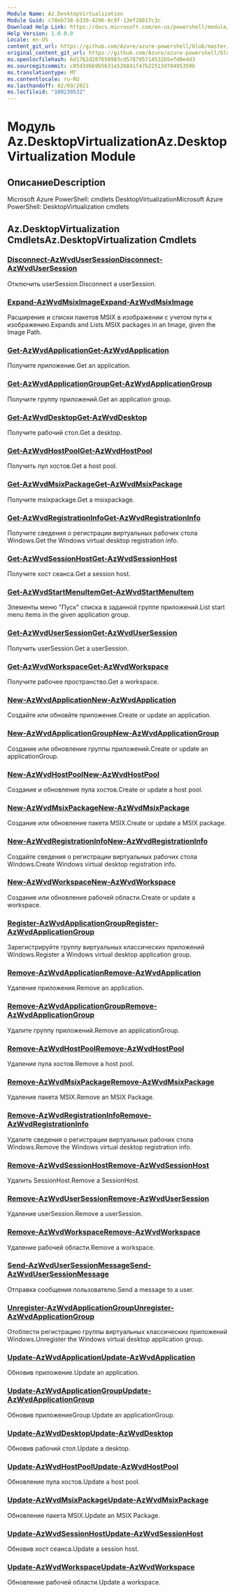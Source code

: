 ```yaml
---
Module Name: Az.DesktopVirtualization
Module Guid: c78eb738-b339-4296-8c9f-13ef28817c3c
Download Help Link: https://docs.microsoft.com/en-us/powershell/module/az.desktopvirtualization
Help Version: 1.0.0.0
Locale: en-US
content_git_url: https://github.com/Azure/azure-powershell/blob/master/src/DesktopVirtualization/help/Az.DesktopVirtualization.md
original_content_git_url: https://github.com/Azure/azure-powershell/blob/master/src/DesktopVirtualization/help/Az.DesktopVirtualization.md
ms.openlocfilehash: 6d1762d287659983cd578795714532b5efd0e4d3
ms.sourcegitcommit: c05d3d669b5631e526841f47b22513d78495350b
ms.translationtype: MT
ms.contentlocale: ru-RU
ms.lasthandoff: 02/09/2021
ms.locfileid: "100230532"
---
```

# <span data-ttu-id="00c7d-101">Модуль Az.DesktopVirtualization</span><span class="sxs-lookup"><span data-stu-id="00c7d-101">Az.DesktopVirtualization Module</span></span>
## <span data-ttu-id="00c7d-102">Описание</span><span class="sxs-lookup"><span data-stu-id="00c7d-102">Description</span></span>
<span data-ttu-id="00c7d-103">Microsoft Azure PowerShell: cmdlets DesktopVirtualization</span><span class="sxs-lookup"><span data-stu-id="00c7d-103">Microsoft Azure PowerShell: DesktopVirtualization cmdlets</span></span>

## <span data-ttu-id="00c7d-104">Az.DesktopVirtualization Cmdlets</span><span class="sxs-lookup"><span data-stu-id="00c7d-104">Az.DesktopVirtualization Cmdlets</span></span>
### [<span data-ttu-id="00c7d-105">Disconnect-AzWvdUserSession</span><span class="sxs-lookup"><span data-stu-id="00c7d-105">Disconnect-AzWvdUserSession</span></span>](Disconnect-AzWvdUserSession.md)
<span data-ttu-id="00c7d-106">Отключить userSession.</span><span class="sxs-lookup"><span data-stu-id="00c7d-106">Disconnect a userSession.</span></span>

### [<span data-ttu-id="00c7d-107">Expand-AzWvdMsixImage</span><span class="sxs-lookup"><span data-stu-id="00c7d-107">Expand-AzWvdMsixImage</span></span>](Expand-AzWvdMsixImage.md)
<span data-ttu-id="00c7d-108">Расширение и списки пакетов MSIX в изображении с учетом пути к изображению.</span><span class="sxs-lookup"><span data-stu-id="00c7d-108">Expands and Lists MSIX packages in an Image, given the Image Path.</span></span>

### [<span data-ttu-id="00c7d-109">Get-AzWvdApplication</span><span class="sxs-lookup"><span data-stu-id="00c7d-109">Get-AzWvdApplication</span></span>](Get-AzWvdApplication.md)
<span data-ttu-id="00c7d-110">Получите приложение.</span><span class="sxs-lookup"><span data-stu-id="00c7d-110">Get an application.</span></span>

### [<span data-ttu-id="00c7d-111">Get-AzWvdApplicationGroup</span><span class="sxs-lookup"><span data-stu-id="00c7d-111">Get-AzWvdApplicationGroup</span></span>](Get-AzWvdApplicationGroup.md)
<span data-ttu-id="00c7d-112">Получите группу приложений.</span><span class="sxs-lookup"><span data-stu-id="00c7d-112">Get an application group.</span></span>

### [<span data-ttu-id="00c7d-113">Get-AzWvdDesktop</span><span class="sxs-lookup"><span data-stu-id="00c7d-113">Get-AzWvdDesktop</span></span>](Get-AzWvdDesktop.md)
<span data-ttu-id="00c7d-114">Получите рабочий стол.</span><span class="sxs-lookup"><span data-stu-id="00c7d-114">Get a desktop.</span></span>

### [<span data-ttu-id="00c7d-115">Get-AzWvdHostPool</span><span class="sxs-lookup"><span data-stu-id="00c7d-115">Get-AzWvdHostPool</span></span>](Get-AzWvdHostPool.md)
<span data-ttu-id="00c7d-116">Получить пул хостов.</span><span class="sxs-lookup"><span data-stu-id="00c7d-116">Get a host pool.</span></span>

### [<span data-ttu-id="00c7d-117">Get-AzWvdMsixPackage</span><span class="sxs-lookup"><span data-stu-id="00c7d-117">Get-AzWvdMsixPackage</span></span>](Get-AzWvdMsixPackage.md)
<span data-ttu-id="00c7d-118">Получите msixpackage.</span><span class="sxs-lookup"><span data-stu-id="00c7d-118">Get a msixpackage.</span></span>

### [<span data-ttu-id="00c7d-119">Get-AzWvdRegistrationInfo</span><span class="sxs-lookup"><span data-stu-id="00c7d-119">Get-AzWvdRegistrationInfo</span></span>](Get-AzWvdRegistrationInfo.md)
<span data-ttu-id="00c7d-120">Получите сведения о регистрации виртуальных рабочих стола Windows.</span><span class="sxs-lookup"><span data-stu-id="00c7d-120">Get the Windows virtual desktop registration info.</span></span>

### [<span data-ttu-id="00c7d-121">Get-AzWvdSessionHost</span><span class="sxs-lookup"><span data-stu-id="00c7d-121">Get-AzWvdSessionHost</span></span>](Get-AzWvdSessionHost.md)
<span data-ttu-id="00c7d-122">Получите хост сеанса.</span><span class="sxs-lookup"><span data-stu-id="00c7d-122">Get a session host.</span></span>

### [<span data-ttu-id="00c7d-123">Get-AzWvdStartMenuItem</span><span class="sxs-lookup"><span data-stu-id="00c7d-123">Get-AzWvdStartMenuItem</span></span>](Get-AzWvdStartMenuItem.md)
<span data-ttu-id="00c7d-124">Элементы меню "Пуск" списка в заданной группе приложений.</span><span class="sxs-lookup"><span data-stu-id="00c7d-124">List start menu items in the given application group.</span></span>

### [<span data-ttu-id="00c7d-125">Get-AzWvdUserSession</span><span class="sxs-lookup"><span data-stu-id="00c7d-125">Get-AzWvdUserSession</span></span>](Get-AzWvdUserSession.md)
<span data-ttu-id="00c7d-126">Получить userSession.</span><span class="sxs-lookup"><span data-stu-id="00c7d-126">Get a userSession.</span></span>

### [<span data-ttu-id="00c7d-127">Get-AzWvdWorkspace</span><span class="sxs-lookup"><span data-stu-id="00c7d-127">Get-AzWvdWorkspace</span></span>](Get-AzWvdWorkspace.md)
<span data-ttu-id="00c7d-128">Получите рабочее пространство.</span><span class="sxs-lookup"><span data-stu-id="00c7d-128">Get a workspace.</span></span>

### [<span data-ttu-id="00c7d-129">New-AzWvdApplication</span><span class="sxs-lookup"><span data-stu-id="00c7d-129">New-AzWvdApplication</span></span>](New-AzWvdApplication.md)
<span data-ttu-id="00c7d-130">Создайте или обновйте приложение.</span><span class="sxs-lookup"><span data-stu-id="00c7d-130">Create or update an application.</span></span>

### [<span data-ttu-id="00c7d-131">New-AzWvdApplicationGroup</span><span class="sxs-lookup"><span data-stu-id="00c7d-131">New-AzWvdApplicationGroup</span></span>](New-AzWvdApplicationGroup.md)
<span data-ttu-id="00c7d-132">Создание или обновление группы приложений.</span><span class="sxs-lookup"><span data-stu-id="00c7d-132">Create or update an applicationGroup.</span></span>

### [<span data-ttu-id="00c7d-133">New-AzWvdHostPool</span><span class="sxs-lookup"><span data-stu-id="00c7d-133">New-AzWvdHostPool</span></span>](New-AzWvdHostPool.md)
<span data-ttu-id="00c7d-134">Создание и обновление пула хостов.</span><span class="sxs-lookup"><span data-stu-id="00c7d-134">Create or update a host pool.</span></span>

### [<span data-ttu-id="00c7d-135">New-AzWvdMsixPackage</span><span class="sxs-lookup"><span data-stu-id="00c7d-135">New-AzWvdMsixPackage</span></span>](New-AzWvdMsixPackage.md)
<span data-ttu-id="00c7d-136">Создание или обновление пакета MSIX.</span><span class="sxs-lookup"><span data-stu-id="00c7d-136">Create or update a MSIX package.</span></span>

### [<span data-ttu-id="00c7d-137">New-AzWvdRegistrationInfo</span><span class="sxs-lookup"><span data-stu-id="00c7d-137">New-AzWvdRegistrationInfo</span></span>](New-AzWvdRegistrationInfo.md)
<span data-ttu-id="00c7d-138">Создайте сведения о регистрации виртуальных рабочих стола Windows.</span><span class="sxs-lookup"><span data-stu-id="00c7d-138">Create Windows virtual desktop registration info.</span></span>

### [<span data-ttu-id="00c7d-139">New-AzWvdWorkspace</span><span class="sxs-lookup"><span data-stu-id="00c7d-139">New-AzWvdWorkspace</span></span>](New-AzWvdWorkspace.md)
<span data-ttu-id="00c7d-140">Создание или обновление рабочей области.</span><span class="sxs-lookup"><span data-stu-id="00c7d-140">Create or update a workspace.</span></span>

### [<span data-ttu-id="00c7d-141">Register-AzWvdApplicationGroup</span><span class="sxs-lookup"><span data-stu-id="00c7d-141">Register-AzWvdApplicationGroup</span></span>](Register-AzWvdApplicationGroup.md)
<span data-ttu-id="00c7d-142">Зарегистрируйте группу виртуальных классических приложений Windows.</span><span class="sxs-lookup"><span data-stu-id="00c7d-142">Register a Windows virtual desktop application group.</span></span>

### [<span data-ttu-id="00c7d-143">Remove-AzWvdApplication</span><span class="sxs-lookup"><span data-stu-id="00c7d-143">Remove-AzWvdApplication</span></span>](Remove-AzWvdApplication.md)
<span data-ttu-id="00c7d-144">Удаление приложения.</span><span class="sxs-lookup"><span data-stu-id="00c7d-144">Remove an application.</span></span>

### [<span data-ttu-id="00c7d-145">Remove-AzWvdApplicationGroup</span><span class="sxs-lookup"><span data-stu-id="00c7d-145">Remove-AzWvdApplicationGroup</span></span>](Remove-AzWvdApplicationGroup.md)
<span data-ttu-id="00c7d-146">Удалите группу приложений.</span><span class="sxs-lookup"><span data-stu-id="00c7d-146">Remove an applicationGroup.</span></span>

### [<span data-ttu-id="00c7d-147">Remove-AzWvdHostPool</span><span class="sxs-lookup"><span data-stu-id="00c7d-147">Remove-AzWvdHostPool</span></span>](Remove-AzWvdHostPool.md)
<span data-ttu-id="00c7d-148">Удаление пула хостов.</span><span class="sxs-lookup"><span data-stu-id="00c7d-148">Remove a host pool.</span></span>

### [<span data-ttu-id="00c7d-149">Remove-AzWvdMsixPackage</span><span class="sxs-lookup"><span data-stu-id="00c7d-149">Remove-AzWvdMsixPackage</span></span>](Remove-AzWvdMsixPackage.md)
<span data-ttu-id="00c7d-150">Удаление пакета MSIX.</span><span class="sxs-lookup"><span data-stu-id="00c7d-150">Remove an MSIX Package.</span></span>

### [<span data-ttu-id="00c7d-151">Remove-AzWvdRegistrationInfo</span><span class="sxs-lookup"><span data-stu-id="00c7d-151">Remove-AzWvdRegistrationInfo</span></span>](Remove-AzWvdRegistrationInfo.md)
<span data-ttu-id="00c7d-152">Удалите сведения о регистрации виртуальных рабочих стола Windows.</span><span class="sxs-lookup"><span data-stu-id="00c7d-152">Remove the Windows virtual desktop registration info.</span></span>

### [<span data-ttu-id="00c7d-153">Remove-AzWvdSessionHost</span><span class="sxs-lookup"><span data-stu-id="00c7d-153">Remove-AzWvdSessionHost</span></span>](Remove-AzWvdSessionHost.md)
<span data-ttu-id="00c7d-154">Удалить SessionHost.</span><span class="sxs-lookup"><span data-stu-id="00c7d-154">Remove a SessionHost.</span></span>

### [<span data-ttu-id="00c7d-155">Remove-AzWvdUserSession</span><span class="sxs-lookup"><span data-stu-id="00c7d-155">Remove-AzWvdUserSession</span></span>](Remove-AzWvdUserSession.md)
<span data-ttu-id="00c7d-156">Удаление userSession.</span><span class="sxs-lookup"><span data-stu-id="00c7d-156">Remove a userSession.</span></span>

### [<span data-ttu-id="00c7d-157">Remove-AzWvdWorkspace</span><span class="sxs-lookup"><span data-stu-id="00c7d-157">Remove-AzWvdWorkspace</span></span>](Remove-AzWvdWorkspace.md)
<span data-ttu-id="00c7d-158">Удаление рабочей области.</span><span class="sxs-lookup"><span data-stu-id="00c7d-158">Remove a workspace.</span></span>

### [<span data-ttu-id="00c7d-159">Send-AzWvdUserSessionMessage</span><span class="sxs-lookup"><span data-stu-id="00c7d-159">Send-AzWvdUserSessionMessage</span></span>](Send-AzWvdUserSessionMessage.md)
<span data-ttu-id="00c7d-160">Отправка сообщения пользователю.</span><span class="sxs-lookup"><span data-stu-id="00c7d-160">Send a message to a user.</span></span>

### [<span data-ttu-id="00c7d-161">Unregister-AzWvdApplicationGroup</span><span class="sxs-lookup"><span data-stu-id="00c7d-161">Unregister-AzWvdApplicationGroup</span></span>](Unregister-AzWvdApplicationGroup.md)
<span data-ttu-id="00c7d-162">Отоблести регистрацию группы виртуальных классических приложений Windows.</span><span class="sxs-lookup"><span data-stu-id="00c7d-162">Unregister the Windows virtual desktop application group.</span></span>

### [<span data-ttu-id="00c7d-163">Update-AzWvdApplication</span><span class="sxs-lookup"><span data-stu-id="00c7d-163">Update-AzWvdApplication</span></span>](Update-AzWvdApplication.md)
<span data-ttu-id="00c7d-164">Обновив приложение.</span><span class="sxs-lookup"><span data-stu-id="00c7d-164">Update an application.</span></span>

### [<span data-ttu-id="00c7d-165">Update-AzWvdApplicationGroup</span><span class="sxs-lookup"><span data-stu-id="00c7d-165">Update-AzWvdApplicationGroup</span></span>](Update-AzWvdApplicationGroup.md)
<span data-ttu-id="00c7d-166">Обновив приложениеGroup.</span><span class="sxs-lookup"><span data-stu-id="00c7d-166">Update an applicationGroup.</span></span>

### [<span data-ttu-id="00c7d-167">Update-AzWvdDesktop</span><span class="sxs-lookup"><span data-stu-id="00c7d-167">Update-AzWvdDesktop</span></span>](Update-AzWvdDesktop.md)
<span data-ttu-id="00c7d-168">Обновив рабочий стол.</span><span class="sxs-lookup"><span data-stu-id="00c7d-168">Update a desktop.</span></span>

### [<span data-ttu-id="00c7d-169">Update-AzWvdHostPool</span><span class="sxs-lookup"><span data-stu-id="00c7d-169">Update-AzWvdHostPool</span></span>](Update-AzWvdHostPool.md)
<span data-ttu-id="00c7d-170">Обновление пула хостов.</span><span class="sxs-lookup"><span data-stu-id="00c7d-170">Update a host pool.</span></span>

### [<span data-ttu-id="00c7d-171">Update-AzWvdMsixPackage</span><span class="sxs-lookup"><span data-stu-id="00c7d-171">Update-AzWvdMsixPackage</span></span>](Update-AzWvdMsixPackage.md)
<span data-ttu-id="00c7d-172">Обновление пакета MSIX.</span><span class="sxs-lookup"><span data-stu-id="00c7d-172">Update an  MSIX Package.</span></span>

### [<span data-ttu-id="00c7d-173">Update-AzWvdSessionHost</span><span class="sxs-lookup"><span data-stu-id="00c7d-173">Update-AzWvdSessionHost</span></span>](Update-AzWvdSessionHost.md)
<span data-ttu-id="00c7d-174">Обновив хост сеанса.</span><span class="sxs-lookup"><span data-stu-id="00c7d-174">Update a session host.</span></span>

### [<span data-ttu-id="00c7d-175">Update-AzWvdWorkspace</span><span class="sxs-lookup"><span data-stu-id="00c7d-175">Update-AzWvdWorkspace</span></span>](Update-AzWvdWorkspace.md)
<span data-ttu-id="00c7d-176">Обновление рабочей области.</span><span class="sxs-lookup"><span data-stu-id="00c7d-176">Update a workspace.</span></span>

